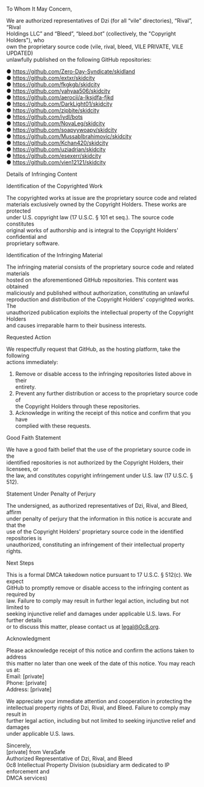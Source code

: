 To Whom It May Concern,  

We are authorized representatives of Dzi (for all “vile” directories), “Rival”, “Rival  
Holdings LLC” and “Bleed”, “bleed.bot” (collectively, the "Copyright Holders"), who  
own the proprietary source code (vile, rival, bleed, VILE PRIVATE, VILE UPDATED)  
unlawfully published on the following GitHub repositories:  

● https://github.com/Zero-Day-Syndicate/skidland  
● https://github.com/extxr/skidcity  
● https://github.com/fkgkgb/skidcity  
● https://github.com/yahyaa506/skidcity  
● https://github.com/aerocii/a-lksjdfa-fjkd  
● https://github.com/DarkLight01/skidcity  
● https://github.com/zipbite/skidcity  
● https://github.com/iydl/bots  
● https://github.com/NovaLeg/skidcity  
● https://github.com/soapyywoapy/skidcity  
● https://github.com/MussabIbrahimovic/skidcity  
● https://github.com/Kchan420/skidcity  
● https://github.com/uziadrian/skidcity  
● https://github.com/esexerr/skidcity  
● https://github.com/vien12121/skidcity  

Details of Infringing Content  

Identification of the Copyrighted Work  

The copyrighted works at issue are the proprietary source code and related  
materials exclusively owned by the Copyright Holders. These works are protected  
under U.S. copyright law (17 U.S.C. § 101 et seq.). The source code constitutes  
original works of authorship and is integral to the Copyright Holders' confidential and  
proprietary software.  

Identification of the Infringing Material  

The infringing material consists of the proprietary source code and related materials  
hosted on the aforementioned GitHub repositories. This content was obtained  
maliciously and published without authorization, constituting an unlawful  
reproduction and distribution of the Copyright Holders' copyrighted works. The  
unauthorized publication exploits the intellectual property of the Copyright Holders  
and causes irreparable harm to their business interests.  

Requested Action  

We respectfully request that GitHub, as the hosting platform, take the following  
actions immediately:  

1. Remove or disable access to the infringing repositories listed above in their  
entirety.  
2. Prevent any further distribution or access to the proprietary source code of  
the Copyright Holders through these repositories.  
3. Acknowledge in writing the receipt of this notice and confirm that you have  
complied with these requests.  

Good Faith Statement  

We have a good faith belief that the use of the proprietary source code in the  
identified repositories is not authorized by the Copyright Holders, their licensees, or  
the law, and constitutes copyright infringement under U.S. law (17 U.S.C. § 512).  

Statement Under Penalty of Perjury  

The undersigned, as authorized representatives of Dzi, Rival, and Bleed, affirm  
under penalty of perjury that the information in this notice is accurate and that the  
use of the Copyright Holders' proprietary source code in the identified repositories is  
unauthorized, constituting an infringement of their intellectual property rights.  

Next Steps  

This is a formal DMCA takedown notice pursuant to 17 U.S.C. § 512(c). We expect  
GitHub to promptly remove or disable access to the infringing content as required by  
law. Failure to comply may result in further legal action, including but not limited to  
seeking injunctive relief and damages under applicable U.S. laws. For further details  
or to discuss this matter, please contact us at legal@0c8.org.  

Acknowledgment  

Please acknowledge receipt of this notice and confirm the actions taken to address  
this matter no later than one week of the date of this notice. You may reach us at:  
Email: [private]  
Phone: [private]  
Address: [private]  

We appreciate your immediate attention and cooperation in protecting the  
intellectual property rights of Dzi, Rival, and Bleed. Failure to comply may result in  
further legal action, including but not limited to seeking injunctive relief and damages  
under applicable U.S. laws.  

Sincerely,  
[private] from VeraSafe  
Authorized Representative of Dzi, Rival, and Bleed  
0c8 Intellectual Property Division (subsidiary arm dedicated to IP enforcement and  
DMCA services)  
